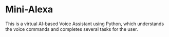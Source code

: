 # Mini-Alexa
This is a virtual AI-based Voice Assistant using Python, which understands the voice commands and completes several tasks for the user.
